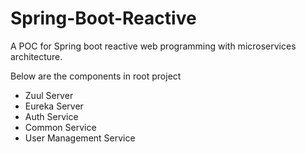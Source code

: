 # Spring-Boot-Reactive
A POC for Spring boot reactive web programming with microservices architecture.

Below are the components in root project

* Zuul Server
* Eureka Server
* Auth Service
* Common Service
* User Management Service
